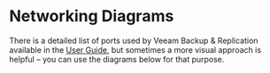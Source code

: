 # Networking Diagrams

There is a detailed list of ports used by Veeam Backup & Replication
available in the [User Guide](https://helpcenter.veeam.com/backup/vsphere/used_ports.html), but sometimes a more visual
approach is helpful – you can use the diagrams below for that purpose.